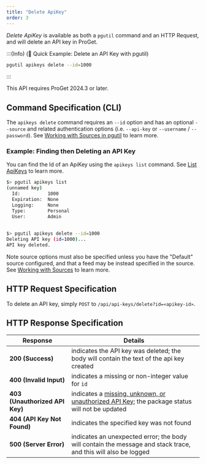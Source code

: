 ```yaml
---
title: "Delete ApiKey"
order: 3
---
```


*Delete ApiKey* is available as both a `pgutil` command and an HTTP Request, and will delete an API key in ProGet.

:::(Info) (🚀 Quick Example: Delete an API Key with pgutil)

```bash
pgutil apikeys delete --id=1000
```
:::

This API requires ProGet 2024.3 or later. 

## Command Specification (CLI)
The `apikeys delete` command requires an `--id` option and has an optional `--source` and related authentication options (i.e. `--api-key` or `--username` / `--password`). See [Working with Sources in pgutil](/docs/proget/api/pgutil#working-with-sources) to learn more.

### Example: Finding then Deleting an API Key
You can find the Id of an ApiKey using the `apikeys list` command. See [List ApiKeys](/docs/proget/api/apikeys/proget-api-apikeys-list) to learn more.

```bash
$> pgutil apikeys list
(unnamed key)
  Id:          1000
  Expiration:  None
  Logging:     None
  Type:        Personal
  User:        Admin
  
  
$> pgutil apikeys delete --id=1000
Deleting API key (id=1000)...
API key deleted.
```

Note source options must also be specified unless you have the "Default" source configured, and that a feed may be instead specified in the source. See [Working with Sources](/docs/proget/api/pgutil#sources) to learn more.

## HTTP Request Specification

To delete an API key, simply `POST` to `/api/api-keys/delete?id=«apikey-id»`. 

## HTTP Response Specification
| Response | Details |
| --- | --- |
| **200 (Success)** | indicates the API key was deleted; the body will contain the text of the api key created
| **400 (Invalid Input)** | indicates a missing or non-integer value for `id`
|  **403 (Unauthorized API Key)** | indicates a [missing, unknown, or unauthorized API Key](/docs/proget/api/packages#authentication); the package status will not be updated
| **404 (API Key Not Found)** | indicates the specified key was not found
| **500 (Server Error)** | indicates an unexpected error; the body will contain the message and stack trace, and this will also be logged

